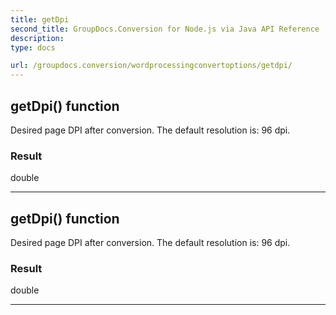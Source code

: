 ```yaml
---
title: getDpi
second_title: GroupDocs.Conversion for Node.js via Java API Reference
description: 
type: docs

url: /groupdocs.conversion/wordprocessingconvertoptions/getdpi/
---
```


## getDpi()  function

 Desired page DPI after conversion. The default resolution is: 96 dpi.
 

### Result
double


---


## getDpi()  function

 Desired page DPI after conversion. The default resolution is: 96 dpi.
 

### Result
double


---


